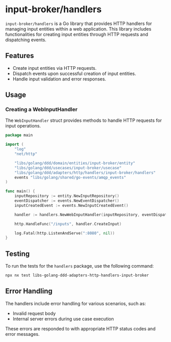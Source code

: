 # input-broker/handlers

`input-broker/handlers` is a Go library that provides HTTP handlers for managing input entities within a web application. This library includes functionalities for creating input entities through HTTP requests and dispatching events.

## Features

- Create input entities via HTTP requests.
- Dispatch events upon successful creation of input entities.
- Handle input validation and error responses.

## Usage

### Creating a WebInputHandler

The `WebInputHandler` struct provides methods to handle HTTP requests for input operations.

```go
package main

import (
    "log"
    "net/http"

    "libs/golang/ddd/domain/entities/input-broker/entity"
    "libs/golang/ddd/usecases/input-broker/usecase"
    "libs/golang/ddd/adapters/http/handlers/input-broker/handlers"
    events "libs/golang/shared/go-events/amqp_events"
)

func main() {
    inputRepository := entity.NewInputRepository()
    eventDispatcher := events.NewEventDispatcher()
    inputCreatedEvent := events.NewInputCreatedEvent()

    handler := handlers.NewWebInputHandler(inputRepository, eventDispatcher, inputCreatedEvent)

    http.HandleFunc("/inputs", handler.CreateInput)

    log.Fatal(http.ListenAndServe(":8080", nil))
}
```

## Testing

To run the tests for the `handlers` package, use the following command:

```sh
npx nx test libs-golang-ddd-adapters-http-handlers-input-broker
```

## Error Handling

The handlers include error handling for various scenarios, such as:

- Invalid request body
- Internal server errors during use case execution

These errors are responded to with appropriate HTTP status codes and error messages.
